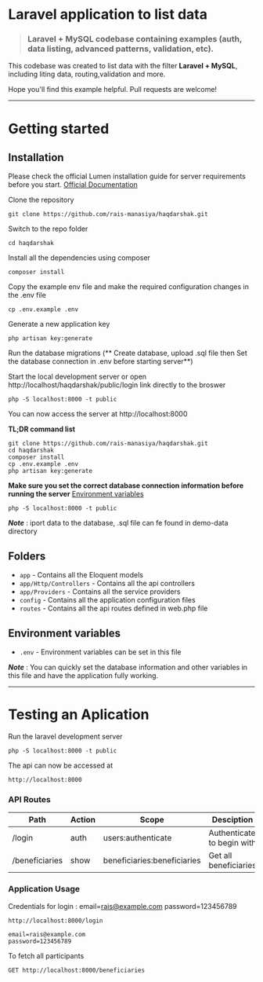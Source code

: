 # Laravel application to list data

> ### Laravel + MySQL codebase containing examples (auth, data listing, advanced patterns, validation, etc).

This codebase was created to list data with the filter **Laravel + MySQL**, including liting data, routing,validation and more.

Hope you'll find this example helpful. Pull requests are welcome!

----------

# Getting started

## Installation

Please check the official Lumen installation guide for server requirements before you start. [Official Documentation](https://lumen.laravel.com/docs/8.x/installation)


Clone the repository

    git clone https://github.com/rais-manasiya/haqdarshak.git

Switch to the repo folder

    cd haqdarshak

Install all the dependencies using composer

    composer install

Copy the example env file and make the required configuration changes in the .env file

    cp .env.example .env

Generate a new application key

    php artisan key:generate


Run the database migrations (** Create database, upload .sql file then Set the database connection in .env before starting server**)

Start the local development server or open http://localhost/haqdarshak/public/login link directly to the broswer

    php -S localhost:8000 -t public

You can now access the server at http://localhost:8000

**TL;DR command list**

    git clone https://github.com/rais-manasiya/haqdarshak.git
    cd haqdarshak
    composer install
    cp .env.example .env
    php artisan key:generate
    
**Make sure you set the correct database connection information before running the server** [Environment variables](#environment-variables)

    php -S localhost:8000 -t public

***Note*** : iport data to the database, .sql file can fe found in demo-data directory

## Folders

- `app` - Contains all the Eloquent models
- `app/Http/Controllers` - Contains all the api controllers
- `app/Providers` - Contains all the service providers
- `config` - Contains all the application configuration files
- `routes` - Contains all the api routes defined in web.php file

## Environment variables

- `.env` - Environment variables can be set in this file

***Note*** : You can quickly set the database information and other variables in this file and have the application fully working.

----------

# Testing an Aplication

Run the laravel development server

    php -S localhost:8000 -t public

The api can now be accessed at

    http://localhost:8000
    
### API Routes
| Path | Action | Scope | Desciption  |
| ----- | ----- | ---- |------------- |
| /login | auth | users:authenticate | Authenticate to begin with 
| /beneficiaries | show | beneficiaries:beneficiaries | Get all beneficiaries

### Application Usage

Credentials for login : email=rais@example.com password=123456789

    http://localhost:8000/login
    
    email=rais@example.com 
    password=123456789
 
To fetch all participants

    GET http://localhost:8000/beneficiaries
   
